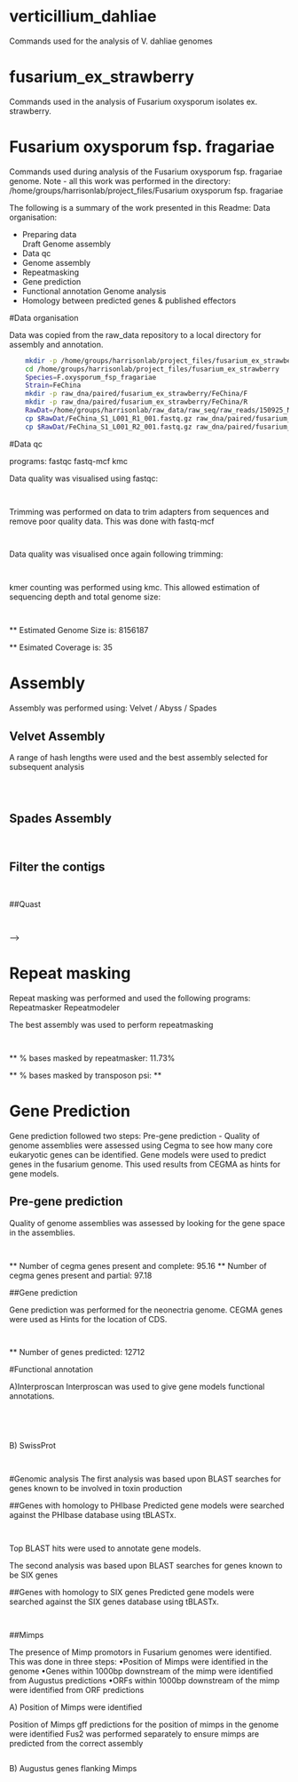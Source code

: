 # verticillium_dahliae
Commands used for the analysis of V. dahliae genomes
# fusarium_ex_strawberry
Commands used in the analysis of Fusarium oxysporum isolates ex. strawberry.

Fusarium oxysporum fsp. fragariae
====================

Commands used during analysis of the Fusarium oxysporum fsp. fragariae genome. Note - all this work was performed in the directory: /home/groups/harrisonlab/project_files/Fusarium oxysporum fsp. fragariae

The following is a summary of the work presented in this Readme:
Data organisation:
  * Preparing data  
Draft Genome assembly
  * Data qc
  * Genome assembly
  * Repeatmasking
  * Gene prediction
  * Functional annotation
Genome analysis
  * Homology between predicted genes & published effectors


#Data organisation

Data was copied from the raw_data repository to a local directory for assembly
and annotation.

```bash
    mkdir -p /home/groups/harrisonlab/project_files/fusarium_ex_strawberry
  	cd /home/groups/harrisonlab/project_files/fusarium_ex_strawberry
  	Species=F.oxysporum_fsp_fragariae
  	Strain=FeChina
    mkdir -p raw_dna/paired/fusarium_ex_strawberry/FeChina/F
    mkdir -p raw_dna/paired/fusarium_ex_strawberry/FeChina/R
    RawDat=/home/groups/harrisonlab/raw_data/raw_seq/raw_reads/150925_M01678_0029_AC669
    cp $RawDat/FeChina_S1_L001_R1_001.fastq.gz raw_dna/paired/fusarium_ex_strawberry/FeChina/F/.
    cp $RawDat/FeChina_S1_L001_R2_001.fastq.gz raw_dna/paired/fusarium_ex_strawberry/FeChina/R/.
```


#Data qc

programs: fastqc fastq-mcf kmc

Data quality was visualised using fastqc:

```bash
  
```

Trimming was performed on data to trim adapters from sequences and remove poor quality data.
This was done with fastq-mcf


```bash
	
```


Data quality was visualised once again following trimming:

```bash
	
```


kmer counting was performed using kmc.
This allowed estimation of sequencing depth and total genome size:

```bash
  
```

** Estimated Genome Size is: 8156187 

** Esimated Coverage is: 35

# Assembly
Assembly was performed using: Velvet / Abyss / Spades

## Velvet Assembly
A range of hash lengths were used and the best assembly selected for subsequent analysis

```bash

  
```

## Spades Assembly

```bash
  
```
## Filter the contigs

```bash
    
```
##Quast

```bash
  
```

-->
# Repeat masking
Repeat masking was performed and used the following programs: Repeatmasker Repeatmodeler

The best assembly was used to perform repeatmasking

```bash
   
 ```

** % bases masked by repeatmasker: 11.73%

** % bases masked by transposon psi: **


# Gene Prediction
Gene prediction followed two steps:
Pre-gene prediction - Quality of genome assemblies were assessed using Cegma to see how many core eukaryotic genes can be identified.
Gene models were used to predict genes in the fusarium genome. This used results from CEGMA as hints for gene models.

## Pre-gene prediction
Quality of genome assemblies was assessed by looking for the gene space in the assemblies.

```bash
  	
```

** Number of cegma genes present and complete: 95.16
** Number of cegma genes present and partial: 97.18

##Gene prediction

Gene prediction was performed for the neonectria genome.
CEGMA genes were used as Hints for the location of CDS.

```bash
	
```

** Number of genes predicted: 12712


#Functional annotation

A)Interproscan
Interproscan was used to give gene models functional annotations.

```bash
	
```

```bash
	
```
B) SwissProt

```bash
  
```

#Genomic analysis
The first analysis was based upon BLAST searches for genes known to be involved in toxin production


##Genes with homology to PHIbase
Predicted gene models were searched against the PHIbase database using tBLASTx.

```bash
	
```

Top BLAST hits were used to annotate gene models.

The second analysis was based upon BLAST searches for genes known to be SIX genes 


##Genes with homology to SIX genes
Predicted gene models were searched against the SIX genes database using tBLASTx.

```bash
  
```

##Mimps

The presence of Mimp promotors in Fusarium genomes were identified. This was done in three steps:
•Position of Mimps were identified in the genome
•Genes within 1000bp downstream of the mimp were identified from Augustus predictions
•ORFs within 1000bp downstream of the mimp were identified from ORF predictions

A) Position of Mimps were identified

Position of Mimps gff predictions for the position of mimps in the genome were identified Fus2 was performed separately to ensure mimps are predicted from the correct assembly

```bash

```
B) Augustus genes flanking Mimps

```bash

```
<!--
